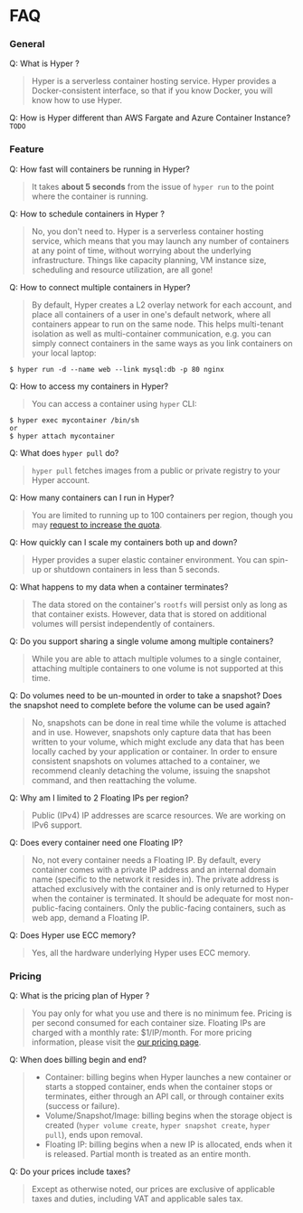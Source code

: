 # FAQ

### General
Q: What is Hyper ?
> Hyper is a serverless container hosting service. Hyper provides a Docker-consistent interface, so that if you know Docker, you will know how to use Hyper.

Q: How is Hyper different than AWS Fargate and Azure Container Instance?
`TODO`

### Feature

Q: How fast will containers be running in Hyper?
> It takes **about 5 seconds** from the issue of `hyper run` to the point where the container is running.

Q: How to schedule containers in Hyper ?
> No, you don't need to. Hyper is a serverless container hosting service, which means that you may launch any number of containers at any point of time, without worrying about the underlying infrastructure. Things like capacity planning, VM instance size, scheduling and resource utilization, are all gone!

Q: How to connect multiple containers in Hyper?
> By default, Hyper creates a L2 overlay network for each account, and place all containers of a user in one's default network, where all containers appear to run on the same node. This helps multi-tenant isolation as well as multi-container communication, e.g. you can simply connect containers in the same ways as you link containers on your local laptop:

	$ hyper run -d --name web --link mysql:db -p 80 nginx

Q: How to access my containers in Hyper?
> You can access a container using `hyper` CLI:

	$ hyper exec mycontainer /bin/sh
	or
	$ hyper attach mycontainer

Q: What does `hyper pull` do?
> `hyper pull` fetches images from a public or private registry to your Hyper account.

Q: How many containers can I run in Hyper?
> You are limited to running up to 100 containers per region, though you may [request to increase the quota](../Reference/quota_and_limits.md).

Q: How quickly can I scale my containers both up and down?
> Hyper provides a super elastic container environment. You can spin-up or shutdown containers in less than 5 seconds.

Q: What happens to my data when a container terminates?
> The data stored on the container's `rootfs` will persist only as long as that container exists. However, data that is stored on additional volumes will persist independently of containers.

Q: Do you support sharing a single volume among multiple containers?
> While you are able to attach multiple volumes to a single container, attaching multiple containers to one volume is not supported at this time.

Q: Do volumes need to be un-mounted in order to take a snapshot? Does the snapshot need to complete before the volume can be used again?
> No, snapshots can be done in real time while the volume is attached and in use. However, snapshots only capture data that has been written to your volume, which might exclude any data that has been locally cached by your application or container. In order to ensure consistent snapshots on volumes attached to a container, we recommend cleanly detaching the volume, issuing the snapshot command, and then reattaching the volume.

Q: Why am I limited to 2 Floating IPs per region?
> Public (IPv4) IP addresses are scarce resources. We are working on IPv6 support.

Q: Does every container need one Floating IP?
> No, not every container needs a Floating IP. By default, every container comes with a private IP address and an internal domain name (specific to the network it resides in). The private address is attached exclusively with the container and is only returned to Hyper when the container is terminated. It should be adequate for most non-public-facing containers. Only the public-facing containers, such as web app, demand a Floating IP.

Q: Does Hyper use ECC memory?
> Yes, all the hardware underlying Hyper uses ECC memory.

### Pricing

Q: What is the pricing plan of Hyper ?
> You pay only for what you use and there is no minimum fee. Pricing is per second consumed for each container size. Floating IPs are charged with a monthly rate: $1/IP/month. For more pricing information, please visit the [our pricing page](https://hyper.sh/pricing.html).

Q: When does billing begin and end?
> - Container: billing begins when Hyper launches a new container or starts a stopped container, ends when the container stops or terminates, either through an API call, or through container exits (success or failure).
> - Volume/Snapshot/Image:  billing begins when the storage object is created (`hyper volume create`, `hyper snapshot create`, `hyper pull`), ends upon removal.
> - Floating IP: billing begins when a new IP is allocated, ends when it is released. Partial month is treated as an entire month.

Q: Do your prices include taxes?
> Except as otherwise noted, our prices are exclusive of applicable taxes and duties, including VAT and applicable sales tax.
